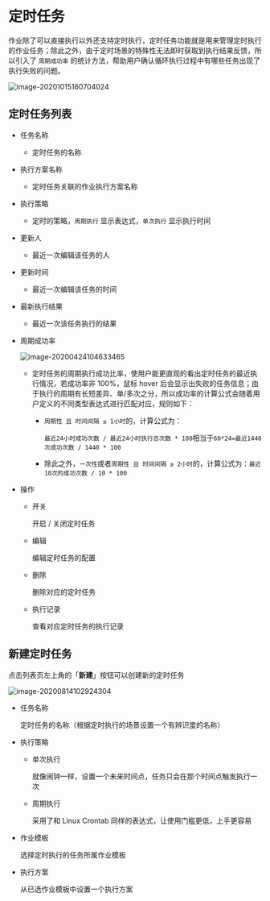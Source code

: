 # 定时任务

作业除了可以直接执行以外还支持定时执行，定时任务功能就是用来管理定时执行的作业任务；除此之外，由于定时场景的特殊性无法即时获取到执行结果反馈，所以引入了 `周期成功率` 的统计方法，帮助用户确认循环执行过程中有哪些任务出现了执行失败的问题。

![image-20201015160704024](media/image-20201015160704024.png)

## 定时任务列表

- 任务名称

  - 定时任务的名称

- 执行方案名称

  - 定时任务关联的作业执行方案名称

- 执行策略

  - 定时的策略，`周期执行` 显示表达式，`单次执行` 显示执行时间

- 更新人

  - 最近一次编辑该任务的人

- 更新时间

  - 最近一次编辑该任务的时间

- 最新执行结果

  - 最近一次该任务执行的结果

- 周期成功率

  ![image-20200424104633465](media/image-20200424104633465.png)

  - 定时任务的周期执行成功比率，使用户能更直观的看出定时任务的最近执行情况，若成功率非 100%，鼠标 hover 后会显示出失败的任务信息；由于执行的周期有长短差异、单/多次之分，所以成功率的计算公式会随着用户定义的不同类型表达式进行匹配对应，规则如下：

    - `周期性 且 时间间隔 ≤ 1小时`的，计算公式为：

      `最近24小时成功次数 / 最近24小时执行总次数 * 100`相当于`60*24=最近1440次成功次数 / 1440 * 100` 

    - 除此之外，`一次性`或者`周期性 且 时间间隔 ≥ 2小时`的，计算公式为：`最近10次的成功次数 / 10 * 100`

- 操作

  - 开关

    开启 / 关闭定时任务

  - 编辑

    编辑定时任务的配置

  - 删除

    删除对应的定时任务

  - 执行记录

    查看对应定时任务的执行记录



## 新建定时任务

点击列表页左上角的「**新建**」按钮可以创建新的定时任务

![image-20200814102924304](media/image-20200814102924304.png)

- 任务名称

  定时任务的名称（根据定时执行的场景设置一个有辨识度的名称）

- 执行策略

  - 单次执行

    就像闹钟一样，设置一个未来时间点，任务只会在那个时间点触发执行一次

  - 周期执行

    采用了和 Linux Crontab 同样的表达式，让使用门槛更低，上手更容易

- 作业模板

  选择定时执行的任务所属作业模板

- 执行方案

  从已选作业模板中设置一个执行方案